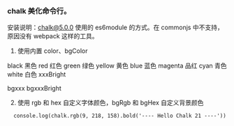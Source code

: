 ### chalk 美化命令行。

安装说明：chalk@5.0.0 使用的 es6module 的方式。在 commonjs 中不支持，原因没有 webpack 这样的工具。

1. 使用内置 color、bgColor

black 黑色
red 红色
green 绿色
yellow 黄色
blue 蓝色
magenta 品红
cyan 青色
white 白色
xxxBright

bgxxx
bgxxxBright

2. 使用 rgb 和 hex 自定义字体颜色，bgRgb 和 bgHex 自定义背景颜色

```
  console.log(chalk.rgb(9, 218, 158).bold('---- Hello Chalk 21 ----'))
```
